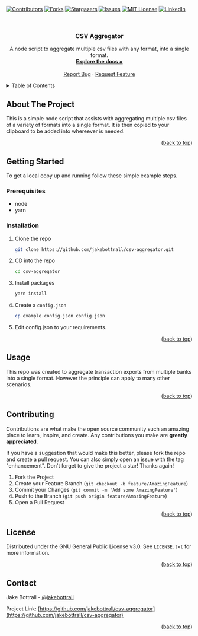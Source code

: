 <a name="readme-top"></a>

[![Contributors][contributors-shield]][contributors-url]
[![Forks][forks-shield]][forks-url]
[![Stargazers][stars-shield]][stars-url]
[![Issues][issues-shield]][issues-url]
[![MIT License][license-shield]][license-url]
[![LinkedIn][linkedin-shield]][linkedin-url]

<!-- PROJECT LOGO -->
<br />
<div align="center">
<h3 align="center">CSV Aggregator</h3>

  <p align="center">
    A node script to aggregate multiple csv files with any format, into a single format.
    <br />
    <a href="https://github.com/jakebottrall/csv-aggregator"><strong>Explore the docs »</strong></a>
    <br />
    <br />
    <a href="https://github.com/jakebottrall/csv-aggregator/issues">Report Bug</a>
    ·
    <a href="https://github.com/jakebottrall/csv-aggregator/issues">Request Feature</a>
  </p>
</div>

<!-- TABLE OF CONTENTS -->
<details>
  <summary>Table of Contents</summary>
  <ol>
    <li>
      <a href="#about-the-project">About The Project</a>
      <ul>
        <li><a href="#built-with">Built With</a></li>
      </ul>
    </li>
    <li>
      <a href="#getting-started">Getting Started</a>
      <ul>
        <li><a href="#prerequisites">Prerequisites</a></li>
        <li><a href="#installation">Installation</a></li>
      </ul>
    </li>
    <li><a href="#usage">Usage</a></li>
    <li><a href="#contributing">Contributing</a></li>
    <li><a href="#license">License</a></li>
    <li><a href="#contact">Contact</a></li>
  </ol>
</details>

<!-- ABOUT THE PROJECT -->

## About The Project

This is a simple node script that assists with aggregating multiple csv files of a variety of formats into a single format. It is then copied to your clipboard to be added into whereever is needed.

<p align="right">(<a href="#readme-top">back to top</a>)</p>

<!-- GETTING STARTED -->

## Getting Started

To get a local copy up and running follow these simple example steps.

### Prerequisites

- node
- yarn

### Installation

1. Clone the repo
   ```sh
   git clone https://github.com/jakebottrall/csv-aggregator.git
   ```
2. CD into the repo
   ```sh
   cd csv-aggregator
   ```
3. Install packages
   ```sh
   yarn install
   ```
4. Create a `config.json`
   ```sh
   cp example.config.json config.json
   ```
5. Edit config.json to your requirements.

<p align="right">(<a href="#readme-top">back to top</a>)</p>

<!-- USAGE EXAMPLES -->

## Usage

This repo was created to aggregate transaction exports from multiple banks into a single format. However the principle can apply to many other scenarios.

<p align="right">(<a href="#readme-top">back to top</a>)</p>

<!-- CONTRIBUTING -->

## Contributing

Contributions are what make the open source community such an amazing place to learn, inspire, and create. Any contributions you make are **greatly appreciated**.

If you have a suggestion that would make this better, please fork the repo and create a pull request. You can also simply open an issue with the tag "enhancement".
Don't forget to give the project a star! Thanks again!

1. Fork the Project
2. Create your Feature Branch (`git checkout -b feature/AmazingFeature`)
3. Commit your Changes (`git commit -m 'Add some AmazingFeature'`)
4. Push to the Branch (`git push origin feature/AmazingFeature`)
5. Open a Pull Request

<p align="right">(<a href="#readme-top">back to top</a>)</p>

<!-- LICENSE -->

## License

Distributed under the GNU General Public License v3.0. See `LICENSE.txt` for more information.

<p align="right">(<a href="#readme-top">back to top</a>)</p>

<!-- CONTACT -->

## Contact

Jake Bottrall - [@jakebottrall](https://twitter.com/jakebottrall)

Project Link: [https://github.com/jakebottrall/csv-aggregator](https://github.com/jakebottrall/csv-aggregator)

<p align="right">(<a href="#readme-top">back to top</a>)</p>

<!-- MARKDOWN LINKS & IMAGES -->
<!-- https://www.markdownguide.org/basic-syntax/#reference-style-links -->

[contributors-shield]: https://img.shields.io/github/contributors/jakebottrall/csv-aggregator.svg?style=for-the-badge
[contributors-url]: https://github.com/jakebottrall/csv-aggregator/graphs/contributors
[forks-shield]: https://img.shields.io/github/forks/jakebottrall/csv-aggregator.svg?style=for-the-badge
[forks-url]: https://github.com/jakebottrall/csv-aggregator/network/members
[stars-shield]: https://img.shields.io/github/stars/jakebottrall/csv-aggregator.svg?style=for-the-badge
[stars-url]: https://github.com/jakebottrall/csv-aggregator/stargazers
[issues-shield]: https://img.shields.io/github/issues/jakebottrall/csv-aggregator.svg?style=for-the-badge
[issues-url]: https://github.com/jakebottrall/csv-aggregator/issues
[license-shield]: https://img.shields.io/github/license/jakebottrall/csv-aggregator.svg?style=for-the-badge
[license-url]: https://github.com/jakebottrall/csv-aggregator/blob/master/LICENSE.txt
[linkedin-shield]: https://img.shields.io/badge/-LinkedIn-black.svg?style=for-the-badge&logo=linkedin&colorB=555
[linkedin-url]: https://linkedin.com/in/jakebottrall
